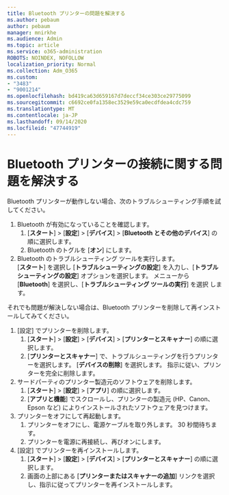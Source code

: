```yaml
---
title: Bluetooth プリンターの問題を解決する
ms.author: pebaum
author: pebaum
manager: mnirkhe
ms.audience: Admin
ms.topic: article
ms.service: o365-administration
ROBOTS: NOINDEX, NOFOLLOW
localization_priority: Normal
ms.collection: Adm_O365
ms.custom:
- "3483"
- "9001214"
ms.openlocfilehash: bd419ca63d659167d7deccf34ce303ce29775099
ms.sourcegitcommit: c6692ce0fa1358ec3529e59ca0ecdfdea4cdc759
ms.translationtype: MT
ms.contentlocale: ja-JP
ms.lasthandoff: 09/14/2020
ms.locfileid: "47744919"
---
```

# <a name="fix-bluetooth-printer-connection-issues"></a>Bluetooth プリンターの接続に関する問題を解決する

Bluetooth プリンターが動作しない場合、次のトラブルシューティング手順を試してください。


1. Bluetooth が有効になっていることを確認します。
    1. [**スタート**]  >  [**設定**]  >  [**デバイス**]  >  [**Bluetooth とその他のデバイス**] の順に選択します。
    2. Bluetooth のトグルを [**オン**] にします。
2. Bluetooth のトラブルシューティング ツールを実行します。<br>
    [**スタート**] を選択し [**トラブルシューティングの設定**] を入力し、[**トラブルシューティングの設定**] オプションを選択します。 メニューから [**Bluetooth**] を選択し、[**トラブルシューティング ツールの実行**] を選択 します。

それでも問題が解決しない場合は、Bluetooth プリンターを削除して再インストールしてみてください。

1. [設定] でプリンターを削除します。
    1. [**スタート**]  >  [**設定**]  >  [**デバイス**]  >  [**プリンターとスキャナー**] の順に選択します。
    2. [**プリンターとスキャナー**] で、トラブルシューティングを行うプリンターを選択します。 [**デバイスの削除**] を選択します。 指示に従い、プリンターを完全に削除します。
2. サードパーティのプリンター製造元のソフトウェアを削除します。
    1. [**スタート**]  >  [**設定**]  >  [**アプリ**] の順に選択します。
    2. [**アプリと機能**] でスクロールし、プリンターの製造元 (HP、Canon、Epson など) によりインストールされたソフトウェアを見つけます。
3. プリンターをオフにして再起動します。
   1. プリンターをオフにし、電源ケーブルを取り外します。 30 秒間待ちます。 
   2. プリンターを電源に再接続し、再びオンにします。
4. [設定] でプリンターを再インストールします。
    1. [**スタート**]  >  [**設定**]  >  [**デバイス**]  >  [**プリンターとスキャナー**] の順に選択します。
    2. 画面の上部にある [**プリンターまたはスキャナーの追加**] リンクを選択し、指示に従ってプリンターを再インストールします。

